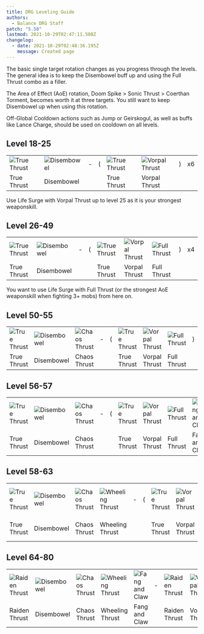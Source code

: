 ```yaml
---
title: DRG Leveling Guide
authors:
  - Balance DRG Staff
patch: "5.58"
lastmod: 2021-10-29T02:47:11.508Z
changelog:
  - date: 2021-10-29T02:48:36.195Z
    message: Created page
---
```

The basic single target rotation changes as you progress through the levels.\
The general idea is to keep the Disembowel buff up and using the Full Thrust combo as a filler.

The Area of Effect (AoE) rotation, Doom Spike > Sonic Thrust > Coerthan Torment, becomes worth it at three targets. You still want to keep Disembowel up when using this rotation.

Off-Global Cooldown actions such as Jump or Geirskogul, as well as buffs like Lance Charge, should be used on cooldown on all levels. 

## Level 18-25

|                                                            |                                                           |     |     |                                                            |                                                              |     |     |
| ---------------------------------------------------------- | --------------------------------------------------------- | --- | --- | ---------------------------------------------------------- | ------------------------------------------------------------ | --- | --- |
| ![True Thrust](https://xivapi.com/i/000000/000310_hr1.png) | ![Disembowel](https://xivapi.com/i/000000/000317_hr1.png) | \-  | (   | ![True Thrust](https://xivapi.com/i/000000/000310_hr1.png) | ![Vorpal Thrust](https://xivapi.com/i/000000/000312_hr1.png) | )   | x6  |
| True Thrust                                                | Disembowel                                                |     |     | True Thrust                                                | Vorpal Thrust                                                |     |     |

Use Life Surge with Vorpal Thrust up to level 25 as it is your strongest weaponskill.

## Level 26-49

|                                                            |                                                           |     |     |                                                            |                                                              |                                                            |     |     |
| ---------------------------------------------------------- | --------------------------------------------------------- | --- | --- | ---------------------------------------------------------- | ------------------------------------------------------------ | ---------------------------------------------------------- | --- | --- |
| ![True Thrust](https://xivapi.com/i/000000/000310_hr1.png) | ![Disembowel](https://xivapi.com/i/000000/000317_hr1.png) | \-  | (   | ![True Thrust](https://xivapi.com/i/000000/000310_hr1.png) | ![Vorpal Thrust](https://xivapi.com/i/000000/000312_hr1.png) | ![Full Thrust](https://xivapi.com/i/000000/000314_hr1.png) | )   | x4  |
| True Thrust                                                | Disembowel                                                |     |     | True Thrust                                                | Vorpal Thrust                                                | Full Thrust                                                |     |     |

You want to use Life Surge with Full Thrust (or the strongest AoE weaponskill when fighting 3+ mobs) from here on.

## Level 50-55

|                                                            |                                                           |                                                             |     |     |                                                            |                                                              |                                                            |     |     |
| ---------------------------------------------------------- | --------------------------------------------------------- | ----------------------------------------------------------- | --- | --- | ---------------------------------------------------------- | ------------------------------------------------------------ | ---------------------------------------------------------- | --- | --- |
| ![True Thrust](https://xivapi.com/i/000000/000310_hr1.png) | ![Disembowel](https://xivapi.com/i/000000/000317_hr1.png) | ![Chaos Thrust](https://xivapi.com/i/000000/000308_hr1.png) | \-  | (   | ![True Thrust](https://xivapi.com/i/000000/000310_hr1.png) | ![Vorpal Thrust](https://xivapi.com/i/000000/000312_hr1.png) | ![Full Thrust](https://xivapi.com/i/000000/000314_hr1.png) | )   | x3  |
| True Thrust                                                | Disembowel                                                | Chaos Thrust                                                |     |     | True Thrust                                                | Vorpal Thrust                                                | Full Thrust                                                |     |     |

## Level 56-57

|                                                            |                                                           |                                                             |     |     |                                                            |                                                              |                                                            |                                                              |     |     |
| ---------------------------------------------------------- | --------------------------------------------------------- | ----------------------------------------------------------- | --- | --- | ---------------------------------------------------------- | ------------------------------------------------------------ | ---------------------------------------------------------- | ------------------------------------------------------------ | --- | --- |
| ![True Thrust](https://xivapi.com/i/000000/000310_hr1.png) | ![Disembowel](https://xivapi.com/i/000000/000317_hr1.png) | ![Chaos Thrust](https://xivapi.com/i/000000/000308_hr1.png) | \-  | (   | ![True Thrust](https://xivapi.com/i/000000/000310_hr1.png) | ![Vorpal Thrust](https://xivapi.com/i/000000/000312_hr1.png) | ![Full Thrust](https://xivapi.com/i/000000/000314_hr1.png) | ![Fang and Claw](https://xivapi.com/i/002000/002582_hr1.png) | )   | x2  |
| True Thrust                                                | Disembowel                                                | Chaos Thrust                                                |     |     | True Thrust                                                | Vorpal Thrust                                                | Full Thrust                                                | Fang and Claw                                                |     |     |

## Level 58-63

|                                                            |                                                           |                                                             |                                                                |     |     |                                                            |                                                              |                                                            |                                                              |     |     |
| ---------------------------------------------------------- | --------------------------------------------------------- | ----------------------------------------------------------- | -------------------------------------------------------------- | --- | --- | ---------------------------------------------------------- | ------------------------------------------------------------ | ---------------------------------------------------------- | ------------------------------------------------------------ | --- | --- |
| ![True Thrust](https://xivapi.com/i/000000/000310_hr1.png) | ![Disembowel](https://xivapi.com/i/000000/000317_hr1.png) | ![Chaos Thrust](https://xivapi.com/i/000000/000308_hr1.png) | ![Wheeling Thrust](https://xivapi.com/i/002000/002584_hr1.png) | \-  | (   | ![True Thrust](https://xivapi.com/i/000000/000310_hr1.png) | ![Vorpal Thrust](https://xivapi.com/i/000000/000312_hr1.png) | ![Full Thrust](https://xivapi.com/i/000000/000314_hr1.png) | ![Fang and Claw](https://xivapi.com/i/002000/002582_hr1.png) | )   | x2  |
| True Thrust                                                | Disembowel                                                | Chaos Thrust                                                | Wheeling Thrust                                                |     |     | True Thrust                                                | Vorpal Thrust                                                | Full Thrust                                                | Fang and Claw                                                |     |     |

## Level 64-80

|                                                              |                                                           |                                                             |                                                                |                                                              |     |                                                              |                                                              |                                                            |                                                              |                                                                |
| ------------------------------------------------------------ | --------------------------------------------------------- | ----------------------------------------------------------- | -------------------------------------------------------------- | ------------------------------------------------------------ | --- | ------------------------------------------------------------ | ------------------------------------------------------------ | ---------------------------------------------------------- | ------------------------------------------------------------ | -------------------------------------------------------------- |
| ![Raiden Thrust](https://xivapi.com/i/002000/002592_hr1.png) | ![Disembowel](https://xivapi.com/i/000000/000317_hr1.png) | ![Chaos Thrust](https://xivapi.com/i/000000/000308_hr1.png) | ![Wheeling Thrust](https://xivapi.com/i/002000/002584_hr1.png) | ![Fang and Claw](https://xivapi.com/i/002000/002582_hr1.png) | \-  | ![Raiden Thrust](https://xivapi.com/i/002000/002592_hr1.png) | ![Vorpal Thrust](https://xivapi.com/i/000000/000312_hr1.png) | ![Full Thrust](https://xivapi.com/i/000000/000314_hr1.png) | ![Fang and Claw](https://xivapi.com/i/002000/002582_hr1.png) | ![Wheeling Thrust](https://xivapi.com/i/002000/002584_hr1.png) |
| Raiden Thrust                                                | Disembowel                                                | Chaos Thrust                                                | Wheeling Thrust                                                | Fang and Claw                                                |     | Raiden Thrust                                                | Vorpal Thrust                                                | Full Thrust                                                | Fang and Claw                                                | Wheeling Thrust                                                |